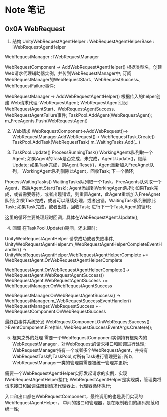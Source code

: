 # Note 笔记

## 0x0A WebRequest
1. 结构
UnityWebRequestAgentHelper : WebRequestAgentHelperBase : IWebRequestAgentHelper

WebRequestManager : IWebRequestManager

WebRequestComponent -> AddWebRequestAgentHelper() 
根据类型名，创建Web请求代理辅助器实例，并传到WebRequestManager中;
订阅WebRequestManager的WebRequestStart、WebRequestSuccess、WebRequestFailure事件;

WebRequestManager -> AddWebRequestAgentHelper()
根据传入的helper创建 Web请求代理-WebRequestAgent;
WebRequestAgent订阅WebRequestAgentStart、WebRequestAgentSuccess、WebRequestAgentFailure事件;
TaskPool.AddAgent(WebRequestAgent);
m_FreeAgents.Push(WebRequestAgent)

2. Web请求
WebRequestComponent->AddWebRequest()->
WebRequestManager.AddWebRequest()-> WebRequestTask.Create()
TaskPool.AddTask(WebRequestTask)
m_WaitingTasks.Add(...)

3. TaskPool.Update()
ProcessRunningTask()
WorkingAgents队列取一个Agent;
如果Agent的Task是否完成，未完成，Agent.Update()，继续Update;
如果Task完成，则Agent.Reset()，Agent重新加入FreeAgnet队列，
WorkingAgent队列删除此Agent，回收Task;
下一个循环;

ProcessWaitingTasks()
WaitingTasks队列取一个Task，FreeAgents队列取一个Agent，然后Agent.Start(Task);
Agent添加到WorkingAgent队列;
如果Task完成，或者需要等待，或者出现错误，则重置Agent，此Agent重新加入FreeAgnet队列;
如果Task完成，或者可以继续处理，或者出错，WaitingTask队列删除此Task;
如果Task完成，或者出错，回收Task;
进行下一个Task,Agent的循环;

这里的循环主要处理超时回调，具体在WebRequestAgent.Update();

4. 回调
在TaskPool.Update()期间，还未超时;

UnityWebRequestAgentHelper 请求成功或者失败事件,
UnityWebRequestAgentHelper.m_WebRequestAgentHelperCompleteEventHandler() ->
UnityWebRequestAgentHelper.WebRequestAgentHelperComplete += WebRequestAgent.OnWebRequestAgentHelperComplete

WebRequestAgent.OnWebRequestAgentHelperComplete()-> WebRequestAgent.WebRequestAgentSuccess()
WebRequestAgent.WebRequestAgentSuccess +=  WebRequestManager.OnWebRequestAgentSuccess

WebRequestManager.OnWebRequestAgentSuccess() -> WebRequestManager.m_WebRequestSuccessEventHandler()
WebRequestManager.WebRequestSuccess += WebRequestComponent.OnWebRequestSuccess

最终由事件系统分发
WebRequestComponent.OnWebRequestSuccess()->EventComponent.Fire(this, WebRequestSuccessEventArgs.Create(e));

5. 框架之外的处理
需要一个WebRequestComponent实例持有框架内的WebRequestManager，对WebRequest的请求接口和回调进行处理;
	WebRequestManager持有一个或者多个WebRequestAgent，并持有WebRequestTask的TaskPool,对所有Task进行管理更新;
	所以WebRequestManager一类的管理类需要被统一管理并更新;
	
需要一个WebRequestAgentHelper实际发起请求的实例，实现IWebRequestAgentHelper接口;
	WebRequestAgentHelper是实现类，管理类将请求接口和回调注册到请求代理器上，代理器循环执行;
	
入口和出口都在WebRequestComponent，最终调用的也是我们实现的WebRequestAgentHelper，
中间的接口和管理器，是在限制我们的编码规范和统一性;





